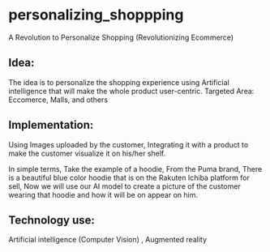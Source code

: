 # personalizing_shoppping
A Revolution to Personalize Shopping (Revolutionizing Ecommerce) 
</br>

## Idea: 
The idea is to personalize the shopping experience using Artificial intelligence that will make the whole product user-centric.
Targeted Area: Eccomerce, Malls, and others

## Implementation: 
Using Images uploaded by the customer, Integrating it with a product to make the customer visualize it on his/her shelf.

In simple terms, Take the example of a hoodie, From the Puma brand, There is a beautiful blue color hoodie that is on the Rakuten Ichiba platform for sell, Now we will use our AI model to create a picture of the customer wearing that hoodie and how it will be on appear on him.

## Technology use:
Artificial intelligence (Computer Vision) , Augmented reality
